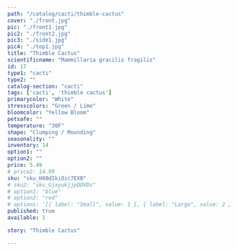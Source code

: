 ```yaml
---
path: "/catalog/cacti/thimble-cactus"
cover: "./front.jpg"
pic: "./front1.jpg"
pic2: "./front2.jpg"
pic3: "./side1.jpg"
pic4: "./top1.jpg"
title: "Thimble Cactus"
scientificname: "Mammillaria gracilis fragilis"
id: 17 
type1: "cacti"
type2: ""
catalog-section: "cacti"
tags: ['cacti', 'thimble cactus']
primarycolor: "White"
stresscolors: "Green / Lime"
bloomcolor: "Yellow Bloom"
petsafe: ""
temperature: "30F"
shape: "Clumping / Mounding"
seasonality: ""
inventory: 14
option1: ""
option2: ""
price: 5.49
# price2: 14.99
sku: "sku_H80dIkiOic7EXB"
# sku2: "sku_GjxyukjjpQOVDs"
# option1: "blue"
# option2: "red"
# options: '[{ label: "Small", value: 1 }, { label: "Large", value: 2 }]'
published: true
available: 1

story: "Thimble Cactus"

---
```


